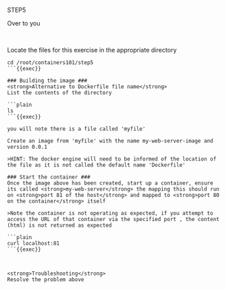STEP5

Over to you

<br>

Locate the files for this exercise in the appropriate directory
```plain
cd /root/containers101/step5
```{{exec}}

### Building the image ###
<strong>Alternative to Dockerfile file name</strong>
List the contents of the directory

```plain
ls
```{{exec}}

you will note there is a file called 'myfile'

Create an image from 'myfile' with the name my-web-server-image and version 0.0.1

>HINT: The docker engine will need to be informed of the location of the file as it is not called the default name 'Dockerfile'

### Start the container ###
Once the image above has been created, start up a container, ensure its called <strong>my-web-server</strong> the mapping this should run on <strong>port 81 of the host</strong> and mapped to <strong>port 80 on the container</strong> itself

>Note the container is not operating as expected, if you attempt to access the URL of that container via the specified port , the content (html) is not returned as expected

```plain
curl localhost:81
```{{exec}}



<strong>Troubleshooting</strong>
Resolve the problem above








